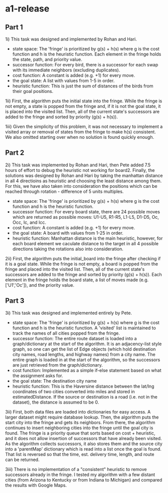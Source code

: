 # a1-release

## Part 1

1i) This task was designed and implemented by Rohan and Hari.

- state space: The 'fringe' is prioritized by g(s) + h(s) where g is the cost function and h is the heuristic function. Each element in the fringe holds the state, path, and priority value.
- successor function: For every bird, there is a successor for each swap with its immediate neighbors (excluding duplicates).
- cost function: A constant is added (e.g. +1) for every move.
- the goal state: A list with values from 1-5 in order.
- heuristic function: This is just the sum of distances of the birds from their goal positions.

1ii) First, the algorithm puts the initial state into the fringe. While the fringe is not empty, a state is popped from the fringe and, if it is not the goal state, it is placed into the visited list. Then, all of the current state's successors are added to the fringe and sorted by priority (g(s) + h(s)).

1iii) Given the simplicity of this problem, it was not necessary to implement a visited array or removal of states from the fringe to make h(s) consistent. We also omitted starting over when no solution is found quickly enough.

## Part 2

2i) This task was implemented by Rohan and Hari, then Pete added 7.5 hours of effort to debug the heuristic not working for board2. Finally, the solutions was designed by Rohan and Hari by taking the manhattan distance in all 4 directioins as heuristic and choosing the least distance among them. For this, we have also taken into consideration the positions which can be reached through rotation - difference of 5 units multiples.

- state space: The 'fringe' is prioritized by g(s) + h(s) where g is the cost function and h is the heuristic function.
- successor function: For every board state, there are 24 possible moves which are returned as possible moves: U1-U5, R1-R5, L1-L5, D1-D5, Oc, Occ, Ic, and Icc.
- cost function: A constant is added (e.g. +1) for every move.
- the goal state: A board with values from 1-25 in order.
- heuristic function: Manhattan distance is the main heuristic, however, for each board element we caculate distance to the target in all 4 possible directions taking the rotations also into consideration.

2ii) First, the algorithm puts the initial_board into the fringe after checking if it is a goal state. While the fringe is not empty, a board is popped from the fringe and placed into the visited list. Then, all of the current state's successors are added to the fringe and sorted by priority (g(s) + h(s)). Each element in the fringe holds the board state, a list of moves made (e.g. ['U1','Oc']), and the priority value.

## Part 3

3i) This task was designed and implemented entirely by Pete.

- state space: The 'fringe' is prioritized by g(s) + h(s) where g is the cost function and h is the heuristic function. A 'visited' list is maintained to track the names of all cities popped from the fringe.
- successor function: The entire route dataset is loaded into a graph/dictionary at the start of the algorithm. It is an adjacency-list style graph, so one can get the list of Edge objects (which hold destination city names, road lengths, and highway names) from a city name.
  The entire graph is loaded in at the start of the algorithm, so the successors are just retrieved from the graph/dictionary.
- cost function: Implemented as a simple if-else statement based on what the assignment asks for.
- the goal state: The destination city name
- heuristic function: This is the Haversine distance between the lat/lng coordinates of two cities converted into miles and stored in estimatedDistance. If the source or destination is a road (i.e. not in the dataset), the distance is assumed to be 0.

3ii) First, both data files are loaded into dictionaries for easy access. A larger dataset might require database lookup. Then, the algorithm puts the start city into the fringe and gets its neighbors. From there, the algorithm continues to insert neighboring cities into the fringe until the goal city is found. The fringe is a priority queue that sorts based on cost + heuristic, and it does not allow insertion of successors that have already been visited.
As the algorithm collects successors, it also stores them and the source city into a 'parentMap' dictionary which is read into a list once the goal is found. That list is reversed so that the time, est. delivery time, length, and route can be returned.

3iii) There is no implementation of a "consistent" heuristic to remove successors already in the fringe. I tested my algorithm with a few distant cities (from Arizona to Kentucky or from Indiana to Michigan) and compared the results with Google Maps.
